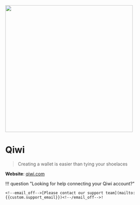 <img src="https://static.openfintech.io/payment_providers/qiwi/logo.svg?w=400" width="400px" >

# Qiwi

> Creating a wallet is easier than tying your shoelaces

**Website**: [qiwi.com](https://qiwi.com/)

!!! question "Looking for help connecting your Qiwi account?"

    <!--email_off-->[Please contact our support team](mailto:{{custom.support_email}})<!--/email_off-->!

